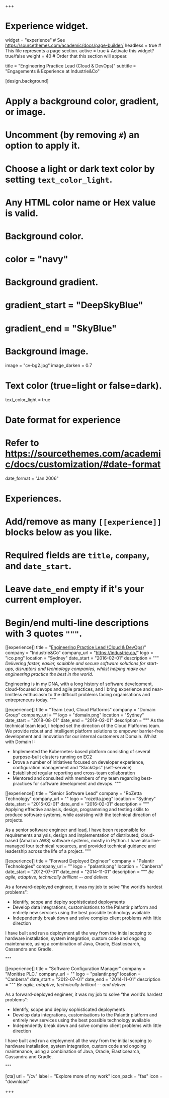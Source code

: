 +++
# Experience widget.
widget = "experience"  # See https://sourcethemes.com/academic/docs/page-builder/
headless = true  # This file represents a page section.
active = true  # Activate this widget? true/false
weight = 40  # Order that this section will appear.

title = "Engineering Practice Lead (Cloud & DevOps)"
subtitle = "Engagements & Experience at Industrie&Co"

[design.background]
  # Apply a background color, gradient, or image.
  #   Uncomment (by removing `#`) an option to apply it.
  #   Choose a light or dark text color by setting `text_color_light`.
  #   Any HTML color name or Hex value is valid.
  
  # Background color.
  # color = "navy"
  
  # Background gradient.
  # gradient_start = "DeepSkyBlue"
  # gradient_end = "SkyBlue"
  
  # Background image.
  image = "cv-bg2.jpg" 
  image_darken = 0.7

  # Text color (true=light or false=dark).
  text_color_light = true  

# Date format for experience
#   Refer to https://sourcethemes.com/academic/docs/customization/#date-format
date_format = "Jan 2006"

# Experiences.
#   Add/remove as many `[[experience]]` blocks below as you like.
#   Required fields are `title`, `company`, and `date_start`.
#   Leave `date_end` empty if it's your current employer.
#   Begin/end multi-line descriptions with 3 quotes `"""`.

[[experience]]
  title = "[Engineering Practice Lead (Cloud & DevOps)](/experience/industrie-and-co/engineering-practice-lead/)"
  company = "Industrie&Co"
  company_url = "https://industrie.co/"
  logo = "ico.png"
  location = "Sydney"
  date_start = "2016-02-01"
  description = """
_Delivering faster, easier, scalable and secure software solutions for start-ups, disruptors and technology companies, whilst helping make our engineering practice the best in the world._

Engineering is in my DNA, with a long history of software development, cloud-focused devops and agile practices, and I bring experience and near-limitless enthusiasm to the difficult problems facing organisations and entrepreneurs today.
  """

[[experience]]
  title = "Team Lead, Cloud Platforms"
  company = "Domain Group"
  company_url = ""
  logo = "domain.png"
  location = "Sydney"
  date_start = "2018-08-01"
  date_end = "2019-02-01"
  description = """
As the technical team lead, I helped set the direction of the Cloud Platforms team. We provide robust and intelligent platform solutions to empower barrier-free development and innovation for our internal customers at Domain. Whilst with Domain I:

* Implemented the Kubernetes-based platform consisting of several purpose-built clusters running on EC2
* Drove a number of initiatives focused on developer experience, configuration management and “SlackOps” (self-service)
* Established regular reporting and cross-team collaboration
* Mentored and consulted with  members of my team regarding best-practices for software development and devops.
  """  

[[experience]]
  title = "Senior Software Lead"
  company = "RoZetta Technology"
  company_url = ""
  logo = "rozetta.jpeg"
  location = "Sydney"
  date_start = "2015-02-01"
  date_end = "2016-02-01"
  description = """
Applying effective analysis, design, programming and testing skills to produce software systems, while assisting with the technical direction of projects.

As a senior software engineer and lead, I have been responsible for requirements analysis, design and implementation of distributed, cloud-based (Amazon AWS) software systems, mostly in Python. I have also line-managed four technical resources, and provided technical guidance and leadership across the life of a project.
  """

[[experience]]
  title = "Forward Deployed Engineer"
  company = "Palantir Technologies"
  company_url = ""
  logo = "palantir.png"
  location = "Canberra"
  date_start = "2012-07-01"
  date_end = "2014-11-01"
  description = """
_Be agile, adaptive, technically brilliant -- and deliver._

As a forward-deployed engineer, it was  my job to solve “the world’s hardest problems”:

* Identify, scope and deploy sophisticated deployments
* Develop data integrations, customisations to the Palantir platform and entirely new services using the best possible technology available
* Independently break down and solve complex client problems with little direction

I have built and run a deployment all the way from the initial scoping to hardware installation, system integration, custom code and ongoing maintenance, using a combination of Java, Oracle, Elasticsearch, Cassandra and Gradle.

  """

[[experience]]
  title = "Software Configuration Manager"
  company = "Monitise PLC."
  company_url = ""
  logo = "palantir.png"
  location = "Canberra"
  date_start = "2012-07-01"
  date_end = "2014-11-01"
  description = """
_Be agile, adaptive, technically brilliant -- and deliver._

As a forward-deployed engineer, it was  my job to solve “the world’s hardest problems”:

* Identify, scope and deploy sophisticated deployments
* Develop data integrations, customisations to the Palantir platform and entirely new services using the best possible technology available
* Independently break down and solve complex client problems with little direction

I have built and run a deployment all the way from the initial scoping to hardware installation, system integration, custom code and ongoing maintenance, using a combination of Java, Oracle, Elasticsearch, Cassandra and Gradle.

  """
  

[cta]
  url = "/cv"
  label = "Explore more of my work"
  icon_pack = "fas"
  icon = "download"

+++

